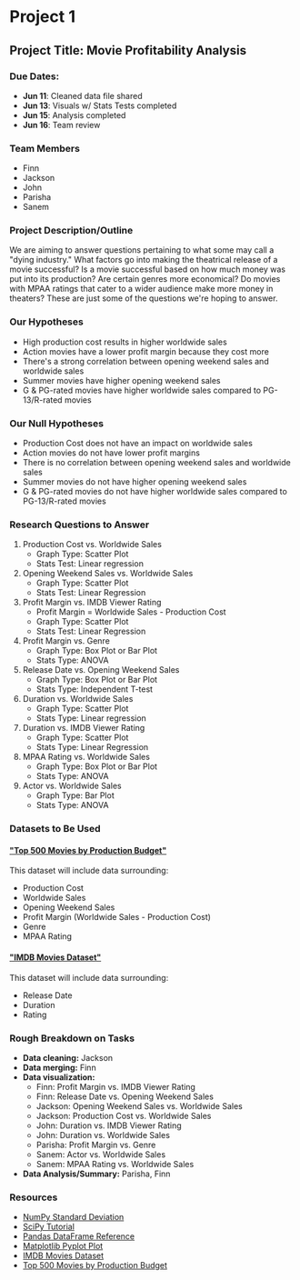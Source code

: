 # Project 1

## Project Title: Movie Profitability Analysis

### Due Dates:
- **Jun 11**: Cleaned data file shared
- **Jun 13**: Visuals w/ Stats Tests completed
- **Jun 15**: Analysis completed
- **Jun 16**: Team review

### Team Members
- Finn
- Jackson
- John
- Parisha
- Sanem

### Project Description/Outline
We are aiming to answer questions pertaining to what some may call a "dying industry." What factors go into making the theatrical release of a movie successful? Is a movie successful based on how much money was put into its production? Are certain genres more economical? Do movies with MPAA ratings that cater to a wider audience make more money in theaters? These are just some of the questions we're hoping to answer.

### Our Hypotheses
- High production cost results in higher worldwide sales
- Action movies have a lower profit margin because they cost more
- There's a strong correlation between opening weekend sales and worldwide sales
- Summer movies have higher opening weekend sales
- G & PG-rated movies have higher worldwide sales compared to PG-13/R-rated movies

### Our Null Hypotheses
- Production Cost does not have an impact on worldwide sales
- Action movies do not have lower profit margins
- There is no correlation between opening weekend sales and worldwide sales
- Summer movies do not have higher opening weekend sales
- G & PG-rated movies do not have higher worldwide sales compared to PG-13/R-rated movies

### Research Questions to Answer
1. Production Cost vs. Worldwide Sales
   - Graph Type: Scatter Plot
   - Stats Test: Linear regression
2. Opening Weekend Sales vs. Worldwide Sales
   - Graph Type: Scatter Plot
   - Stats Test: Linear Regression
3. Profit Margin vs. IMDB Viewer Rating
   - Profit Margin = Worldwide Sales - Production Cost
   - Graph Type: Scatter Plot
   - Stats Test: Linear Regression
4. Profit Margin vs. Genre
   - Graph Type: Box Plot or Bar Plot
   - Stats Type: ANOVA
5. Release Date vs. Opening Weekend Sales
   - Graph Type: Box Plot or Bar Plot
   - Stats Type: Independent T-test
6. Duration vs. Worldwide Sales
   - Graph Type: Scatter Plot
   - Stats Type: Linear regression
7. Duration vs. IMDB Viewer Rating
   - Graph Type: Scatter Plot
   - Stats Type: Linear Regression
8. MPAA Rating vs. Worldwide Sales
   - Graph Type: Box Plot or Bar Plot
   - Stats Type: ANOVA
9. Actor vs. Worldwide Sales
   - Graph Type: Bar Plot
   - Stats Type: ANOVA

### Datasets to Be Used
#### ["Top 500 Movies by Production Budget"](https://www.kaggle.com/datasets/mitchellharrison/top-500-movies-budget)
This dataset will include data surrounding:
- Production Cost
- Worldwide Sales
- Opening Weekend Sales
- Profit Margin (Worldwide Sales - Production Cost)
- Genre
- MPAA Rating

#### ["IMDB Movies Dataset"](https://www.kaggle.com/datasets/amanbarthwal/imdb-movies-data)
This dataset will include data surrounding:
- Release Date
- Duration
- Rating

### Rough Breakdown on Tasks
- **Data cleaning:** Jackson
- **Data merging:** Finn
- **Data visualization:**
  - Finn: Profit Margin vs. IMDB Viewer Rating
  - Finn: Release Date vs. Opening Weekend Sales
  - Jackson: Opening Weekend Sales vs. Worldwide Sales
  - Jackson: Production Cost vs. Worldwide Sales
  - John: Duration vs. IMDB Viewer Rating
  - John: Duration vs. Worldwide Sales
  - Parisha: Profit Margin vs. Genre
  - Sanem: Actor vs. Worldwide Sales
  - Sanem: MPAA Rating vs. Worldwide Sales
- **Data Analysis/Summary:** Parisha, Finn

### Resources
- [NumPy Standard Deviation](https://numpy.org/doc/stable/reference/generated/numpy.std.html)
- [SciPy Tutorial](https://docs.scipy.org/doc/scipy/tutorial/index.html)
- [Pandas DataFrame Reference](https://pandas.pydata.org/docs/reference/frame.html)
- [Matplotlib Pyplot Plot](https://matplotlib.org/stable/api/_as_gen/matplotlib.pyplot.plot.html)
- [IMDB Movies Dataset](https://www.kaggle.com/datasets/amanbarthwal/imdb-movies-data)
- [Top 500 Movies by Production Budget](https://www.kaggle.com/datasets/mitchellharrison/top-500-movies-budget?resource=download)
